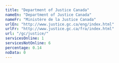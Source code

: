 ```yaml
---
title: "Department of Justice Canada"
nameEn: "Department of Justice Canada"
nameFr: "Ministère de la Justice Canada"
urlEn: "http://www.justice.gc.ca/eng/index.html"
urlFr: "http://www.justice.gc.ca/fra/index.html"
url: "/gc/justice/"
servicesOnline: 1
servicesNotOnline: 6
percentage: 0.14
noData: 0
---
```

